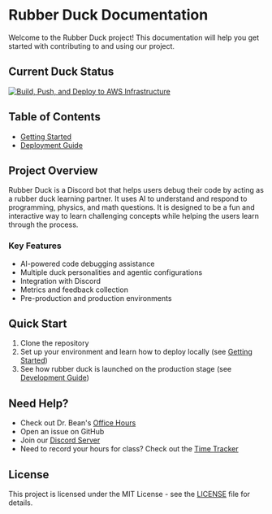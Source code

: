 # Rubber Duck Documentation

Welcome to the Rubber Duck project! This documentation will help you get started with contributing to and using our project.

## Current Duck Status

[![Build, Push, and Deploy to AWS Infrastructure](https://github.com/beanlab/rubber-duck/actions/workflows/ci-cd.yml/badge.svg?branch=master)](https://github.com/beanlab/rubber-duck/actions/workflows/ci-cd.yml)

## Table of Contents

- [Getting Started](docs/getting-started.md)
- [Deployment Guide](docs/deployment.md)

## Project Overview

Rubber Duck is a Discord bot that helps users debug their code by acting as a rubber duck learning partner. It uses AI to understand and respond to programming, physics, and math questions.
It is designed to be a fun and interactive way to learn challenging concepts while helping the users learn through the process.

### Key Features

- AI-powered code debugging assistance
- Multiple duck personalities and agentic configurations
- Integration with Discord
- Metrics and feedback collection
- Pre-production and production environments

## Quick Start

1. Clone the repository
2. Set up your environment and learn how to deploy locally (see [Getting Started](docs/getting-started.md))
3. See how rubber duck is launched on the production stage (see [Development Guide](development.md))

## Need Help?

- Check out Dr. Bean's [Office Hours](https://calendly.com/byu-cs-gbean/office-hours)
- Open an issue on GitHub
- Join our [Discord Server](https://discord.gg/46vCrvJ3Rk)
- Need to record your hours for class? Check out the [Time Tracker](https://docs.google.com/spreadsheets/d/1gs5WWLLAhcTz75jDKWuaFtNe4sZsAFfBaWtZ9LL5VuY/edit?usp=sharing)

## License

This project is licensed under the MIT License - see the [LICENSE](../LICENSE) file for details.
